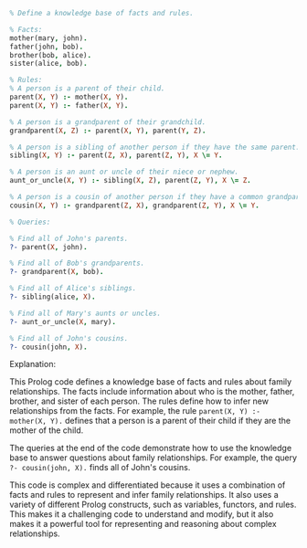 ```prolog
% Define a knowledge base of facts and rules.

% Facts:
mother(mary, john).
father(john, bob).
brother(bob, alice).
sister(alice, bob).

% Rules:
% A person is a parent of their child.
parent(X, Y) :- mother(X, Y).
parent(X, Y) :- father(X, Y).

% A person is a grandparent of their grandchild.
grandparent(X, Z) :- parent(X, Y), parent(Y, Z).

% A person is a sibling of another person if they have the same parent.
sibling(X, Y) :- parent(Z, X), parent(Z, Y), X \= Y.

% A person is an aunt or uncle of their niece or nephew.
aunt_or_uncle(X, Y) :- sibling(X, Z), parent(Z, Y), X \= Z.

% A person is a cousin of another person if they have a common grandparent.
cousin(X, Y) :- grandparent(Z, X), grandparent(Z, Y), X \= Y.

% Queries:

% Find all of John's parents.
?- parent(X, john).

% Find all of Bob's grandparents.
?- grandparent(X, bob).

% Find all of Alice's siblings.
?- sibling(alice, X).

% Find all of Mary's aunts or uncles.
?- aunt_or_uncle(X, mary).

% Find all of John's cousins.
?- cousin(john, X).
```

Explanation:

This Prolog code defines a knowledge base of facts and rules about family relationships. The facts include information about who is the mother, father, brother, and sister of each person. The rules define how to infer new relationships from the facts. For example, the rule `parent(X, Y) :- mother(X, Y).` defines that a person is a parent of their child if they are the mother of the child.

The queries at the end of the code demonstrate how to use the knowledge base to answer questions about family relationships. For example, the query `?- cousin(john, X).` finds all of John's cousins.

This code is complex and differentiated because it uses a combination of facts and rules to represent and infer family relationships. It also uses a variety of different Prolog constructs, such as variables, functors, and rules. This makes it a challenging code to understand and modify, but it also makes it a powerful tool for representing and reasoning about complex relationships.